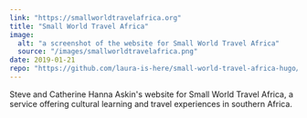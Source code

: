 ```yaml
---
link: "https://smallworldtravelafrica.org"
title: "Small World Travel Africa"
image:
  alt: "a screenshot of the website for Small World Travel Africa"
  source: "/images/smallworldtravelafrica.png"
date: 2019-01-21
repo: "https://github.com/laura-is-here/small-world-travel-africa-hugo/"
---
```


Steve and Catherine Hanna Askin's website for Small World Travel Africa, a service offering cultural learning and travel experiences in southern Africa.
